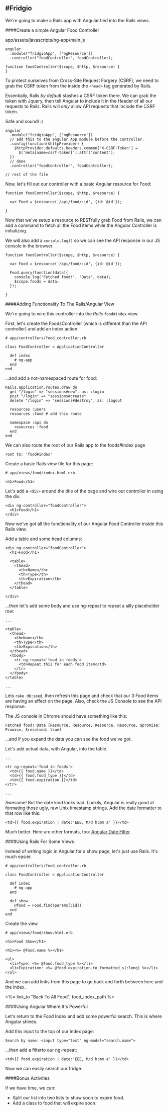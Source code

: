 #Fridgio
---

We're going to make a Rails app with Angular tied into the Rails views.

####Create a simple Angular Food Controller

app/assets/javascripts/ng-app/main.js

    angular
      .module("fridgioApp", ['ngResource'])
      .controller("foodController", foodController);

    function foodController($scope, $http, $resource) {
    }

To protect ourselves from Cross-Site Request Forgery (CSRF), we need to grab the CSRF token from the inside the `<head>` tag generated by Rails. 

Essentially, Rails _by default_ stashes a CSRF token there. We can grab the token with Jquery, then tell Angular to include it in the Header of all our requests to Rails. Rails will *only* allow API requests that include the CSRF token.

Safe and sound! :)

    angular
      .module("fridgioApp", ['ngResource'])
      // add this to the angular App module before the controller.
      .config(function($httpProvider) {
        $httpProvider.defaults.headers.common['X-CSRF-Token'] =
          $('meta[name=csrf-token]').attr('content');
      })
      // done
      .controller("foodController", foodController);

    // rest of the file

Now, let's fill out our controller with a basic Angular resource for Food:

    function foodController($scope, $http, $resource) {

      var Food = $resource('/api/food/:id', {id:'@id'});

    }

Now that we've setup a resource to RESTfully grab Food from Rails, we can add a command to fetch all the Food items while the Angular Controller is initializing.

We will also add a `console.log()` so we can see the API response in our JS console in the browser.

    function foodController($scope, $http, $resource) {

      var Food = $resource('/api/food/:id', {id:'@id'});

      Food.query(function(data){
        console.log('Fetched food!', 'Data', data);
        $scope.foods = data;
      });

    }

####Adding Functionality To The Rails/Angular View

We're going to wire this controller into the *Rails* `food#index` view.

First, let's create the FoodsController (which is different than the API controller) and add an index action:

    # app/controllers/food_controller.rb

    class FoodController < ApplicationController

      def index
        # ng-app
      end
    end


...and add a not-namespaced route for food:

    Rails.application.routes.draw do
      get "/login" => "sessions#new", as: :login
      post "/login" => "sessions#create"
      delete "/login" => "sessions#destroy", as: :logout

      resources :users
      resources :food # add this route

      namespace :api do
        resources :food
      end
    end

We can also route the root of our Rails app to the foods#index page

    root to: 'food#index'

Create a basic Rails view file for this page:

    # app/views/food/index.html.erb

    <h1>Food</h1>

Let's add a `<div>` around the title of the page and wire out controller in using the div.

    <div ng-controller="foodController">
      <h1>Food</h1>
    </div>

Now we've got all the functionality of our Angular Food Controller inside this Rails view.

Add a table and some head columns:

    <div ng-controller="foodController">
      <h1>Food</h1>

      <table>
        <thead>
          <th>Name</th>
          <th>Type</th>
          <th>Expiration</th>
        </thead>
      </table>

    </div>

...then let's add some body and use ng-repeat to repeat a silly placeholder row:
      
    ...

    <table>
      <thead>
        <th>Name</th>
        <th>Type</th>
        <th>Expiration</th>
      </thead>
      <tbody>
        <tr ng-repeat='food in foods'>
          <td>Repeat this for each food item</td>
        </tr>
      </tbody>
    </table>

    ...

Lets `rake db:seed`, then refresh this page and check that our 3 Food items are having an effect on the page. Also, check the JS Console to see the API response.

The JS console in Chrome should have something like this:

    Fetched food! Data [Resource, Resource, Resource, Resource, $promise: Promise, $resolved: true]

...and if you expand the data you can see the food we've got.

Let's add actual data, with Angular, into the table.

    ...

    <tr ng-repeat='food in foods'>
      <td>{{ food.name }}</td>
      <td>{{ food.food_type }}</td>
      <td>{{ food.expiration }}</td>
    </tr>

    ...

Awesome! But the date kind looks bad. Luckily, Angular is really good at formating those ugly, raw Unix timestamp strings. Add the date formatter to that row like this:

    <td>{{ food.expiration | date:'EEE, M/d h:mm a' }}</td>

Much better. Here are other formats, too: [Angular Date Filter](https://docs.angularjs.org/api/ng/filter/date).

####Using Rails For Some Views

Instead of writing logic in Angular for a show page, let's just use Rails. It's much easier.

    # app/controllers/food_controller.rb

    class FoodController < ApplicationController

      def index
        # ng-app
      end

      def show
        @food = Food.find(params[:id])
      end
    end

Create the view

    # app/views/food/show.html.erb

    <h1>Food Show</h1>

    <h1><%= @food.name %></h1>

    <ul>
      <li>Type: <%= @food.food_type %></li>
      <li>Expiration: <%= @food.expiration.to_formatted_s(:long) %></li>
    </ul>

And we can add links from this page to go back and forth between here and the index.

  <%= link_to "Back To All Food", food_index_path %>

####Using Angular Where It's Powerful

Let's return to the Food Index and add some powerful search. This is where Angular shines.

Add this input to the top of our index page:

    Search by name: <input type="text" ng-model="search.name">

...then add a filterto our ng-repeat:

    <td>{{ food.expiration | date:'EEE, M/d h:mm a' }}</td>

Now we can easily search our fridge.

####Bonus Activities

If we have time, we can:

* Split our list into two lists to show soon to expire food.
* Add a class to food that will expire soon.

